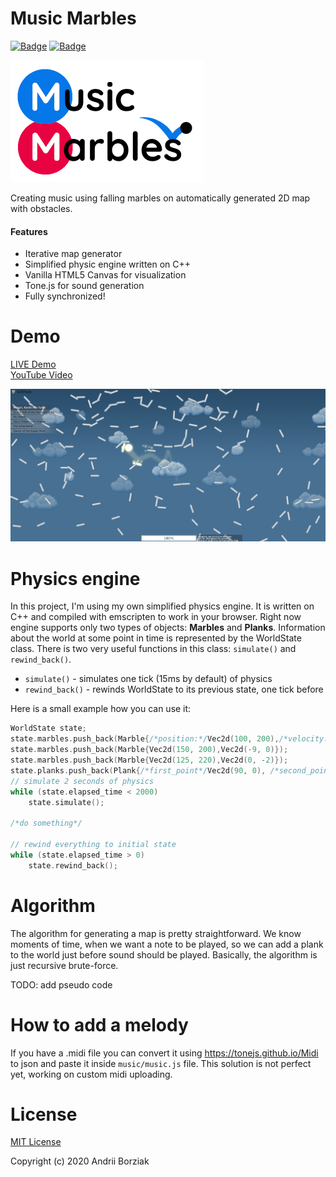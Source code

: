 # Music Marbles 

[![Badge](https://img.shields.io/badge/Javascript-brightgreen.svg)](https://github.com/AndrewB330/)
[![Badge](https://img.shields.io/badge/Engine-С++-brightgreen.svg)](https://github.com/AndrewB330/)
<!--[![Badge](https://europe-west6-xlocc-badge.cloudfunctions.net/XLOCC/AndrewB330/MusicMarbles?ifiles=music.)](https://github.com/AndrewB330/)-->

![Logo](/images/logo_small_.png?raw=true)

Creating music using falling marbles on automatically
generated 2D map with obstacles.

#### Features
- Iterative map generator
- Simplified physic engine written on C++
- Vanilla HTML5 Canvas for visualization
- Tone.js for sound generation
- Fully synchronized!

# Demo

[LIVE Demo](https://andrewb330.github.io/MusicMarbles/index.html) <br>
[YouTube Video](https://youtu.be/rcDFb2OkA4Q)

![UI](/images/ui_demo_v2.png?raw=true)


# Physics engine
In this project, I'm using my own simplified physics engine. It is written on C++ and
compiled with emscripten to work in your browser.
Right now engine supports only two types of objects: **Marbles** and **Planks**.
Information about the world at some point in time is represented by the WorldState class.
There is two very useful functions in this class: `simulate()` and `rewind_back()`.
- `simulate()` - simulates one tick (15ms by default) of physics
- `rewind_back()` - rewinds WorldState to its previous state, one tick before

Here is a small example how you can use it:
```cpp
WorldState state;
state.marbles.push_back(Marble{/*position:*/Vec2d(100, 200),/*velocity:*/Vec2d(10, 0)});
state.marbles.push_back(Marble{Vec2d(150, 200),Vec2d(-9, 0)});
state.marbles.push_back(Marble{Vec2d(125, 220),Vec2d(0, -2)});
state.planks.push_back(Plank{/*first_point*/Vec2d(90, 0), /*second_point*/Vec2d(160, 0)});
// simulate 2 seconds of physics
while (state.elapsed_time < 2000)
    state.simulate();

/*do something*/

// rewind everything to initial state
while (state.elapsed_time > 0)
    state.rewind_back();
```

# Algorithm

The algorithm for generating a map is pretty straightforward. 
We know moments of time, when we want a note to be played, 
so we can add a plank to  the world just before sound should be played. 
Basically, the algorithm is just recursive brute-force.

TODO: add pseudo code


# How to add a melody
If you have a .midi file you can convert it using https://tonejs.github.io/Midi to json and paste it inside `music/music.js` file.
This solution is not perfect yet, working on custom midi uploading.

# License
[MIT License](https://github.com/AndrewB330/MusicMarbles/blob/master/LICENSE)

Copyright (c) 2020 Andrii Borziak

